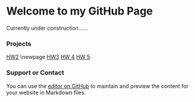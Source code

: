 # Welcome to my GitHub Page

Currently under construction......

### Projects

[HW2](https://pjsulliv34.github.io/dacss601/HW1+2/Hw2DiabetesData.html) \newpage
[HW3](https://pjsulliv34.github.io/dacss601/HW3/UFOwatchHW3.html)
[HW 4](https://pjsulliv34.github.io/dacss601/HW4/AustrailiaWeatherData.html)
[HW 5](https://pjsulliv34.github.io/dacss601/HW5/HW5_AustralianDATA.html)

### Support or Contact
You can use the [editor on GitHub](https://github.com/pjsulliv34/dacss601/edit/main/README.md) to maintain and preview the content for your website in Markdown files.

